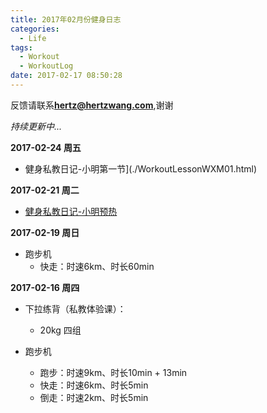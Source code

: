 ```yaml
---
title: 2017年02月份健身日志
categories:
  - Life
tags:
  - Workout
  - WorkoutLog
date: 2017-02-17 08:50:28
---
```


反馈请联系[**hertz@hertzwang.com**](mailto:hertz@hertzwang.com),谢谢

*持续更新中...*	


**2017-02-24 周五**

* 健身私教日记-小明第一节](./WorkoutLessonWXM01.html)


**2017-02-21 周二**

* [健身私教日记-小明预热](./WorkoutLessonWXM00.html)


**2017-02-19 周日**

* 跑步机
	* 快走：时速6km、时长60min

<!-- more -->


**2017-02-16 周四**

* 下拉练背（私教体验课）：
	* 20kg 四组 

* 跑步机
	* 跑步：时速9km、时长10min + 13min
	* 快走：时速6km、时长5min
	* 倒走：时速2km、时长5min
	
